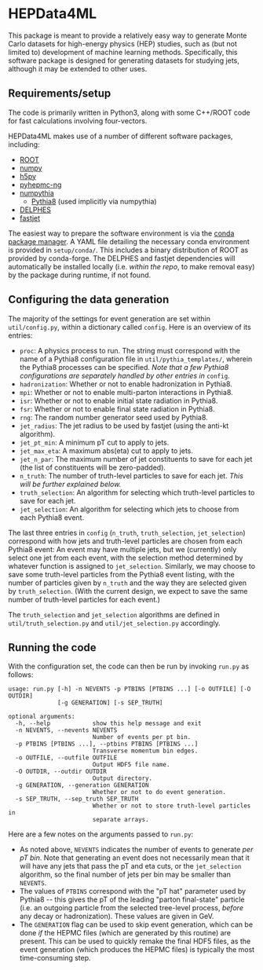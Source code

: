 # HEPData4ML

This package is meant to provide a relatively easy way to generate Monte Carlo datasets for high-energy physics (HEP) studies, such as (but not limited to) development of machine learning methods. Specifically, this software package is designed for generating datasets for studying jets, although it may be extended to other uses.

## Requirements/setup

The code is primarily written in Python3, along with some C++/ROOT code for fast calculations involving four-vectors.

HEPData4ML makes use of a number of different software packages, including:

- [ROOT](https://root.cern.ch)
- [numpy](https://numpy.org)
- [h5py](https://www.h5py.org)
- [pyhepmc-ng](https://github.com/scikit-hep/pyhepmc)
- [numpythia](https://github.com/scikit-hep/numpythia)
    - [Pythia8](https://pythia.org) (used implicitly via numpythia)
- [DELPHES](https://cp3.irmp.ucl.ac.be/projects/delphes)
- [fastjet](http://fastjet.fr)

The easiest way to prepare the software environment is via the [conda package manager](https://docs.conda.io/en/latest/). A YAML file detailing the necessary conda environment is provided in `setup/conda/`. This includes a binary distribution of ROOT as provided by conda-forge. The DELPHES and fastjet dependencies will automatically be installed locally (i.e. *within the repo*, to make removal easy) by the package during runtime, if not found.

## Configuring the data generation
The majority of the settings for event generation are set within `util/config.py`, within a dictionary called `config`. Here is an overview of its entries:

- `proc`: A physics process to run. The string must correspond with the name of a Pythia8 configuration file in `util/pythia_templates/`, wherein the Pythia8 processes can be specified. *Note that a few Pythia8 configurations are separately handled by other entries in* `config`.
- `hadronization`: Whether or not to enable hadronization in Pythia8.
- `mpi`: Whether or not to enable multi-parton interactions in Pythia8.
- `isr`: Whether or not to enable initial state radiation in Pythia8.
- `fsr`: Whether or not to enable final state radiation in Pythia8.
- `rng`: The random number generator seed used by Pythia8.
- `jet_radius`: The jet radius to be used by fastjet (using the anti-kt algorithm).
- `jet_pt_min`: A minimum pT cut to apply to jets.
- `jet_max_eta`: A maximum abs(eta) cut to apply to jets.
- `jet_n_par`: The maximum number of jet constituents to save for each jet (the list of constituents will be zero-padded).
- `n_truth`: The number of truth-level particles to save for each jet. *This will be further explained below.*
- `truth_selection`: An algorithm for selecting which truth-level particles to save for each jet.
- `jet_selection`: An algorithm for selecting which jets to choose from each Pythia8 event.

The last three entries in `config` (`n_truth`, `truth_selection`, `jet_selection`) correspond with how jets and truth-level particles are chosen from each Pythia8 event: An event may have multiple jets, but we (currently) only select one jet from each event, with the selection method determined by whatever function is assigned to `jet_selection`. Similarly, we may choose to save some truth-level particles from the Pythia8 event listing, with the number of particles given by `n_truth` and the way they are selected given by `truth_selection`. (With the current design, we expect to save the same number of truth-level particles for each event.)

The `truth_selection` and `jet_selection` algorithms are defined in `util/truth_selection.py` and `util/jet_selection.py` accordingly.

## Running the code

With the configuration set, the code can then be run by invoking `run.py` as follows:

```
usage: run.py [-h] -n NEVENTS -p PTBINS [PTBINS ...] [-o OUTFILE] [-O OUTDIR]
              [-g GENERATION] [-s SEP_TRUTH]

optional arguments:
  -h, --help            show this help message and exit
  -n NEVENTS, --nevents NEVENTS
                        Number of events per pt bin.
  -p PTBINS [PTBINS ...], --ptbins PTBINS [PTBINS ...]
                        Transverse momentum bin edges.
  -o OUTFILE, --outfile OUTFILE
                        Output HDF5 file name.
  -O OUTDIR, --outdir OUTDIR
                        Output directory.
  -g GENERATION, --generation GENERATION
                        Whether or not to do event generation.
  -s SEP_TRUTH, --sep_truth SEP_TRUTH
                        Whether or not to store truth-level particles in
                        separate arrays.
```    
Here are a few notes on the arguments passed to `run.py`:

- As noted above, `NEVENTS` indicates the number of events to generate *per pT bin*. Note that generating an event does not necessarily mean that it will have any jets that pass the pT and eta cuts, or the `jet_selection` algorithm, so the final number of jets per bin may be smaller than `NEVENTS`.
- The values of `PTBINS` correspond with the "pT hat" parameter used by Pythia8 -- this gives the pT of the leading "parton final-state" particle (i.e. an outgoing particle from the selected tree-level process, *before* any decay or hadronization). These values are given in GeV.
- The `GENERATION` flag can be used to skip event generation, which can be done *if* the HEPMC files (which are generated by this routine) are present. This can be used to quickly remake the final HDF5 files, as the event generation (which produces the HEPMC files) is typically the most time-consuming step.